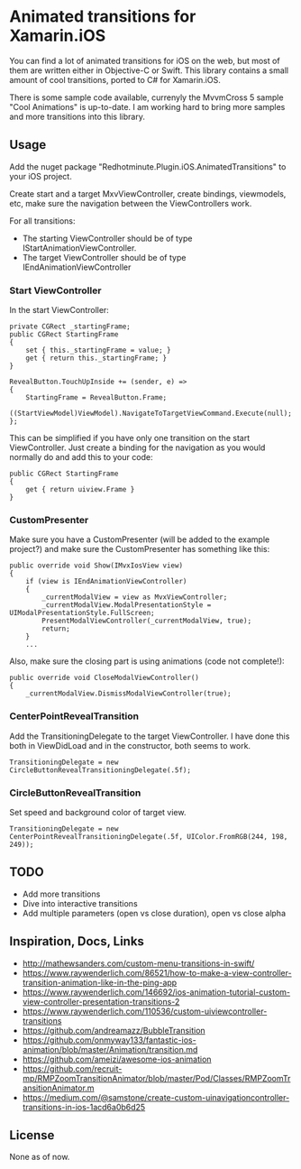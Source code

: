 # Animated transitions for Xamarin.iOS 

You can find a lot of animated transitions for iOS on the web, but most of them are written either in Objective-C or Swift. This library contains a small amount of cool transitions, ported to C# for Xamarin.iOS.

There is some sample code available, currenyly the MvvmCross 5 sample "Cool Animations" is up-to-date. I am working hard to bring more samples and more transitions into this library.


## Usage

Add the nuget package "Redhotminute.Plugin.iOS.AnimatedTransitions" to your iOS project. 

Create start and a target MxvViewController, create bindings, viewmodels, etc, make sure the navigation between the ViewControllers work.

For all transitions:

- The starting ViewController should be of type IStartAnimationViewController.
- The target ViewController should be of type IEndAnimationViewController

### Start ViewController

In the start ViewController:

```
private CGRect _startingFrame;
public CGRect StartingFrame
{
	set { this._startingFrame = value; }
	get { return this._startingFrame; }
}
```

```
RevealButton.TouchUpInside += (sender, e) =>
{
	StartingFrame = RevealButton.Frame;
	((StartViewModel)ViewModel).NavigateToTargetViewCommand.Execute(null);
};
```

This can be simplified if you have only one transition on the start ViewController. Just create a binding for the navigation as you would normally do and add this to your code:

```
public CGRect StartingFrame
{
	get { return uiview.Frame }
}
```

### CustomPresenter

Make sure you have a CustomPresenter (will be added to the example project?) and make sure the CustomPresenter has something like this:

```
public override void Show(IMvxIosView view)
{
	if (view is IEndAnimationViewController)
	{
		_currentModalView = view as MvxViewController;
		_currentModalView.ModalPresentationStyle = UIModalPresentationStyle.FullScreen;
		PresentModalViewController(_currentModalView, true);
		return;
	}
	...
```

Also, make sure the closing part is using animations (code not complete!):

```
public override void CloseModalViewController()
{
	_currentModalView.DismissModalViewController(true);
```

### CenterPointRevealTransition

Add the TransitioningDelegate to the target ViewController. I have done this both in ViewDidLoad and in the constructor, both seems to work. 

```
TransitioningDelegate = new CircleButtonRevealTransitioningDelegate(.5f);
```

### CircleButtonRevealTransition

Set speed and background color of target view.

```
TransitioningDelegate = new CenterPointRevealTransitioningDelegate(.5f, UIColor.FromRGB(244, 198, 249));
```

## TODO
- Add more transitions
- Dive into interactive transitions
- Add multiple parameters (open vs close duration), open vs close alpha

## Inspiration, Docs, Links

* http://mathewsanders.com/custom-menu-transitions-in-swift/
* https://www.raywenderlich.com/86521/how-to-make-a-view-controller-transition-animation-like-in-the-ping-app
* https://www.raywenderlich.com/146692/ios-animation-tutorial-custom-view-controller-presentation-transitions-2
* https://www.raywenderlich.com/110536/custom-uiviewcontroller-transitions
* https://github.com/andreamazz/BubbleTransition
* https://github.com/onmyway133/fantastic-ios-animation/blob/master/Animation/transition.md
* https://github.com/ameizi/awesome-ios-animation
* https://github.com/recruit-mp/RMPZoomTransitionAnimator/blob/master/Pod/Classes/RMPZoomTransitionAnimator.m
* https://medium.com/@samstone/create-custom-uinavigationcontroller-transitions-in-ios-1acd6a0b6d25

## License
None as of now. 